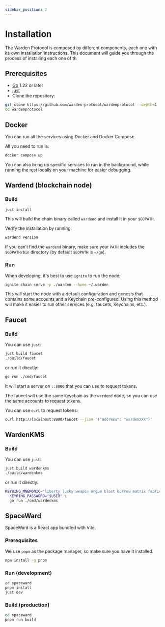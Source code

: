 ```yaml
---
sidebar_position: 2
---
```


# Installation

The Warden Protocol is composed by different components, each one with its own
installation instructions. This document will guide you through the process of
installing each one of th
## Prerequisites

- [Go](https://golang.org/dl/) 1.22 or later
- [just](https://just.systems/man/en/chapter_4.html)
- Clone the repository:

```bash
git clone https://github.com/warden-protocol/wardenprotocol --depth=1
cd wardenprotocol
```

## Docker

You can run all the services using Docker and Docker Compose.

All you need to run is:

```bash
docker compose up
```

You can also bring up specific services to run in the background, while running
the rest locally on your machine for easier debugging.


## Wardend (blockchain node)

### Build

```bash
just install
```

This will build the chain binary called `wardend` and install it in your
`$GOPATH`.

Verify the installation by running:

```bash
wardend version
```

If you can't find the `wardend` binary, make sure your `PATH` includes the
`$GOPATH/bin` directory (by default `$GOPATH` is `~/go`).


### Run

When developing, it's best to use `ignite` to run the node:

```bash
ignite chain serve -p ./warden --home ~/.warden
```

This will start the node with a default configuration and genesis that contains
some accounts and a Keychain pre-configured. Using this method will make it
easier to run other services (e.g. faucets, Keychains, etc.).


## Faucet

### Build

You can use `just`:

```bash
just build faucet
./build/faucet
```

or run it directly:

```bash
go run ./cmd/faucet
```

It will start a server on `::8000` that you can use to request tokens.

The faucet will use the same keychain as the `wardend` node, so you can use the
same accounts to request tokens.

You can use `curl` to request tokens:

```bash
curl http://localhost:8000/faucet --json '{"address": "wardenXXX"}'
```


## WardenKMS

### Build

You can use `just`:

```bash
just build wardenkms
./build/wardenkms
```

or run it directly:

```bash
KEYRING_MNEMONIC="liberty lucky weapon argue blast borrow matrix fabric topple auto tomato age simple obvious mushroom hire edge vault federal climb step element divorce problem" \
  KEYRING_PASSWORD="$USER" \
  go run ./cmd/wardenkms
```


## SpaceWard

SpaceWard is a React app bundled with Vite.

### Prerequisites

We use `pnpm` as the package manager, so make sure you have it installed.

```bash
npm install -g pnpm
```

### Run (development)

```bash
cd spaceward
pnpm install
just dev
```

### Build (production)

```bash
cd spaceward
pnpm run build
```

